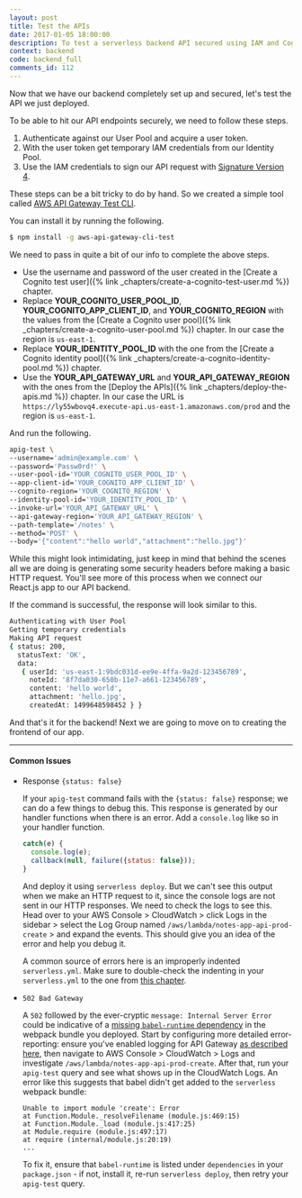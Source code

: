 ```yaml
---
layout: post
title: Test the APIs
date: 2017-01-05 18:00:00
description: To test a serverless backend API secured using IAM and Cognito User Pool you need to follow a few steps. First, generate a user token by authenticating with the User Pool. Then use the user token to get a set of temporary IAM credentials using the Identity Pool. Finally, sign the API request using the IAM credentials using Signature Version 4 and make the request. To simplify this process we are going to use the “aws-api-gateway-cli-test” tool.
context: backend
code: backend_full
comments_id: 112
---
```


Now that we have our backend completely set up and secured, let's test the API we just deployed.

To be able to hit our API endpoints securely, we need to follow these steps.

1. Authenticate against our User Pool and acquire a user token.
2. With the user token get temporary IAM credentials from our Identity Pool.
3. Use the IAM credentials to sign our API request with [Signature Version 4](http://docs.aws.amazon.com/general/latest/gr/signature-version-4.html).

These steps can be a bit tricky to do by hand. So we created a simple tool called [AWS API Gateway Test CLI](https://github.com/AnomalyInnovations/aws-api-gateway-cli-test).

You can install it by running the following.

``` bash
$ npm install -g aws-api-gateway-cli-test
```

We need to pass in quite a bit of our info to complete the above steps.

- Use the username and password of the user created in the [Create a Cognito test user]({% link _chapters/create-a-cognito-test-user.md %}) chapter.
- Replace **YOUR_COGNITO_USER_POOL_ID**, **YOUR_COGNITO_APP_CLIENT_ID**, and **YOUR_COGNITO_REGION** with the values from the [Create a Cognito user pool]({% link _chapters/create-a-cognito-user-pool.md %}) chapter. In our case the region is `us-east-1`.
- Replace **YOUR_IDENTITY_POOL_ID** with the one from the [Create a Cognito identity pool]({% link _chapters/create-a-cognito-identity-pool.md %}) chapter.
- Use the **YOUR_API_GATEWAY_URL** and **YOUR_API_GATEWAY_REGION** with the ones from the [Deploy the APIs]({% link _chapters/deploy-the-apis.md %}) chapter. In our case the URL is `https://ly55wbovq4.execute-api.us-east-1.amazonaws.com/prod` and the region is `us-east-1`.

And run the following.

``` bash
apig-test \
--username='admin@example.com' \
--password='Passw0rd!' \
--user-pool-id='YOUR_COGNITO_USER_POOL_ID' \
--app-client-id='YOUR_COGNITO_APP_CLIENT_ID' \
--cognito-region='YOUR_COGNITO_REGION' \
--identity-pool-id='YOUR_IDENTITY_POOL_ID' \
--invoke-url='YOUR_API_GATEWAY_URL' \
--api-gateway-region='YOUR_API_GATEWAY_REGION' \
--path-template='/notes' \
--method='POST' \
--body='{"content":"hello world","attachment":"hello.jpg"}'
```

While this might look intimidating, just keep in mind that behind the scenes all we are doing is generating some security headers before making a basic HTTP request. You'll see more of this process when we connect our React.js app to our API backend.

If the command is successful, the response will look similar to this.

``` bash
Authenticating with User Pool
Getting temporary credentials
Making API request
{ status: 200,
  statusText: 'OK',
  data: 
   { userId: 'us-east-1:9bdc031d-ee9e-4ffa-9a2d-123456789',
     noteId: '8f7da030-650b-11e7-a661-123456789',
     content: 'hello world',
     attachment: 'hello.jpg',
     createdAt: 1499648598452 } }
```

And that's it for the backend! Next we are going to move on to creating the frontend of our app.

---

#### Common Issues

- Response `{status: false}`

  If your `apig-test` command fails with the `{status: false}` response; we can do a few things to debug this. This response is generated by our handler functions when there is an error. Add a `console.log` like so in your handler function.

  ``` javascript
  catch(e) {
    console.log(e);
    callback(null, failure({status: false}));
  }
  ```

  And deploy it using `serverless deploy`. But we can't see this output when we make an HTTP request to it, since the console logs are not sent in our HTTP responses. We need to check the logs to see this. Head over to your AWS Console > CloudWatch > click Logs in the sidebar > select the Log Group named `/aws/lambda/notes-app-api-prod-create` > and expand the events. This should give you an idea of the error and help you debug it.

  A common source of errors here is an improperly indented `serverless.yml`. Make sure to double-check the indenting in your `serverless.yml` to the one from [this chapter](https://github.com/AnomalyInnovations/serverless-stack-demo-api/blob/master/serverless.yml).

- `502 Bad Gateway`

  A `502` followed by the ever-cryptic `message: Internal Server Error` could be indicative of a [missing `babel-runtime` dependency](https://github.com/elastic-coders/serverless-webpack/issues/43#issuecomment-301204078) in the webpack bundle you deployed.
  Start by configuring more detailed error-reporting: ensure you've enabled logging for API Gateway [as described here](https://kennbrodhagen.net/2016/07/23/how-to-enable-logging-for-api-gateway/), then navigate to AWS Console > CloudWatch > Logs and investigate `/aws/lambda/notes-app-api-prod-create`.
  After that, run your `apig-test` query and see what shows up in the CloudWatch Logs. An error like this suggests that babel didn't get added to the `serverless` webpack bundle:
  ```
  Unable to import module 'create': Error
  at Function.Module._resolveFilename (module.js:469:15)
  at Function.Module._load (module.js:417:25)
  at Module.require (module.js:497:17)
  at require (internal/module.js:20:19)
  ...
  ```
  To fix it, ensure that `babel-runtime` is listed under `dependencies` in your `package.json` - if not, install it, re-run `serverless deploy`, then retry your `apig-test` query.
  
